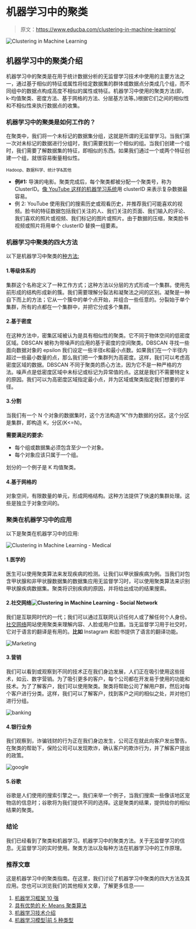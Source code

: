# 机器学习中的聚类

> 原文：<https://www.educba.com/clustering-in-machine-learning/>

![Clustering in Machine Learning](img/e7d8b065ec13d272c7ef147e27eba9b7.png)



## 机器学习中的聚类介绍

机器学习中的聚类是在用于统计数据分析的无监督学习技术中使用的主要方法之一，通过基于相似的特征或属性将给定数据集的群体或数据点分类成几个组，而不同组中的数据点构成高度不相似的属性或特征。机器学习中使用的聚类方法(即，k-均值聚类、密度方法、基于网格的方法、分层基方法等。)根据它们之间的相似性和不相似性来执行数据点的收集。

### 机器学习中的聚类是如何工作的？

在聚类中，我们将一个未标记的数据集分组，这就是所谓的无监督学习。当我们第一次对未标记的数据进行分组时，我们需要找到一个相似的组。当我们创建一个组时，我们需要了解数据集的特征，即相似的东西。如果我们通过一个或两个特征创建一个组，就很容易衡量相似性。

<small>Hadoop、数据科学、统计学&其他</small>

*   **例#1:** 导演的电影。聚类完成后，每个聚类都被分配一个聚类号，称为 ClusterID。[像 YouTube 这样的机器学习系统](https://www.educba.com/machine-learning-system/)用 clusterID 来表示复杂数据最容易。
*   例 2: YouTube 使用我们的搜索历史或观看历史，并推荐我们可能喜欢的视频。脸书的特征数据包括我们关注的人、我们关注的页面、我们输入的评论、我们喜欢的照片或视频、我们标记的图片或照片。由于数据的压缩，聚类脸书视频或照片将用单个 clusterID 替换一组要素。

### 机器学习中聚类的四大方法

以下是机器学习中聚类的[种方法:](https://www.educba.com/clustering-methods/)

#### 1.等级体系的

集群这个名称定义了一种工作方式；这种方法以分层的方式形成一个集群。使用先前形成的结构形成新的簇。我们需要理解分裂法和凝聚法之间的区别。凝聚是一种自下而上的方法；它从一个簇中的单个点开始，并组合一些任意的。分裂始于单个集群，所有的点都在一个集群中，并把它分成多个集群。

#### 2.基于密度

在这种方法中，密集区域被认为是具有相似性的聚类。它不同于物体空间的低密度区域。DBSCAN 被称为带噪声的应用的基于密度的空间聚类。DBSCAN 寻找一些面向数据对象的 epsilon 我们设定一些半径ε和最小点数。如果我们在一个半径内超过一些最小数量的点，那么我们把一个集群列为高密度。这样，我们可以考虑高密度区域的数据。DBSCAN 不同于聚类的质心方法，因为它不是一种严格的方法。噪声点是低密度区域中未标记或标记为异常值的点。这就是我们不需要特定 k 的原因。我们可以为高密度区域指定最小点，并为区域或聚类指定我们想要的半径。

#### 3.分割

当我们有一个 N 个对象的数据集时，这个方法构造“K”作为数据的分区。这个分区是集群，即构造 K，分区(K<=N)。

**需要满足的要求:**

*   每个组或数据集必须包含至少一个对象。
*   每个对象应该只属于一个组。

划分的一个例子是 K 均值聚类。

#### 4.基于网格的

对象空间，有限数量的单元，形成网格结构。这种方法提供了快速的集群处理。这些是独立于对象空间的。

### 聚类在机器学习中的应用

以下是聚类在机器学习中的应用:

![Clustering in Machine Learning - Medical](img/188cdceeeec60468d4126fae6a51a203.png)



#### 1.医学的

医生可以使用聚类算法来发现疾病的检测。让我们以甲状腺疾病为例。当我们对包含甲状腺和非甲状腺数据集的数据集应用无监督学习时，可以使用聚类算法来识别甲状腺疾病数据集。聚类将识别疾病的原因，并将给出成功的结果搜索。

#### 2.社交网络![Clustering in Machine Learning - Social Network](img/c5092d8359ff6bf13f6d684ccb6a5da9.png)



我们是互联网时代的一代；我们可以通过互联网认识任何人或了解任何个人身份。[社交网络](https://www.educba.com/what-is-social-networking/)网站使用聚类来理解内容、人脸或用户位置。当无监督学习用于社交时，它对于语言的翻译是有用的。**比如** Instagram 和脸书提供了语言的翻译功能。

![Marketing](img/b4bc785b834eb9fcfb232a245bd8ede1.png)



#### 3.营销

我们可以看到或观察到不同的技术正在我们身边发展，人们正在吸引使用这些技术，如云、数字营销。为了吸引更多的客户，每个公司都在开发易于使用的功能和技术。为了了解客户，我们可以使用聚类。聚类将帮助公司了解用户群，然后对每个客户进行分类。这样，我们可以了解客户，找到客户之间的相似之处，并对他们进行分组。

![banking](img/488583cdd577b75fdff5920faaa07d5a.png)



#### 4.银行业务

我们观察到，诈骗钱财的行为正在我们身边发生，公司正在就此向客户发出警告。在聚类的帮助下，保险公司可以发现欺诈，确认客户的欺诈行为，并了解客户提出的政策。

![google](img/ec86854ba6cfd13abfb16436e4948504.png)



#### 5.谷歌

谷歌是人们使用的搜索引擎之一。我们来举一个例子，当我们搜索一些像该地区宠物店的信息时；谷歌将为我们提供不同的选择。这是聚类的结果，提供给你的相似结果的聚类。

### 结论

我们已经看到了聚类和机器学习。机器学习中的聚类方法。关于无监督学习的信息。无监督学习的实时使用。聚类方法以及每种方法在机器学习中的工作原理。

### 推荐文章

这是机器学习中的聚类指南。在这里，我们讨论了机器学习中聚类的四大方法及其应用。您也可以浏览我们的其他相关文章，了解更多信息——

1.  [机器学习框架 10 强](https://www.educba.com/machine-learning-frameworks/)
2.  [具有优势的 K- Means 聚类算法](https://www.educba.com/k-means-clustering-algorithm/)
3.  [机器学习技术介绍](https://www.educba.com/machine-learning-techniques/)
4.  [机器学习模型|前 5 种类型](https://www.educba.com/machine-learning-models/)





